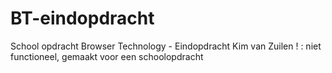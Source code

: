 # BT-eindopdracht
School opdracht Browser Technology - Eindopdracht Kim van Zuilen
! : niet functioneel, gemaakt voor een schoolopdracht
